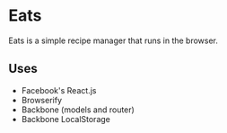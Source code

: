 Eats
====

Eats is a simple recipe manager that runs in the browser.

Uses
----

* Facebook's React.js
* Browserify
* Backbone (models and router)
* Backbone LocalStorage
